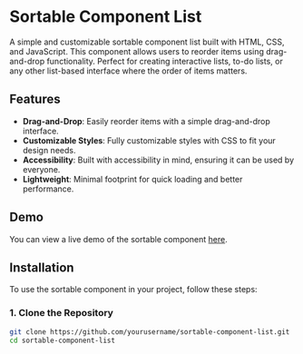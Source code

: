 # Sortable Component List

A simple and customizable sortable component list built with HTML, CSS, and JavaScript. This component allows users to reorder items using drag-and-drop functionality. Perfect for creating interactive lists, to-do lists, or any other list-based interface where the order of items matters.

## Features

- **Drag-and-Drop**: Easily reorder items with a simple drag-and-drop interface.
- **Customizable Styles**: Fully customizable styles with CSS to fit your design needs.
- **Accessibility**: Built with accessibility in mind, ensuring it can be used by everyone.
- **Lightweight**: Minimal footprint for quick loading and better performance.

## Demo

You can view a live demo of the sortable component [here](URL_TO_DEMO).

## Installation

To use the sortable component in your project, follow these steps:

### 1. Clone the Repository

```bash
git clone https://github.com/yourusername/sortable-component-list.git
cd sortable-component-list
